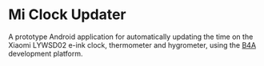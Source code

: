 Mi Clock Updater
================

A prototype Android application for automatically updating the time on the Xiaomi LYWSD02 e-ink clock, thermometer and hygrometer, using the [B4A](https://www.b4x.com/) development platform.
